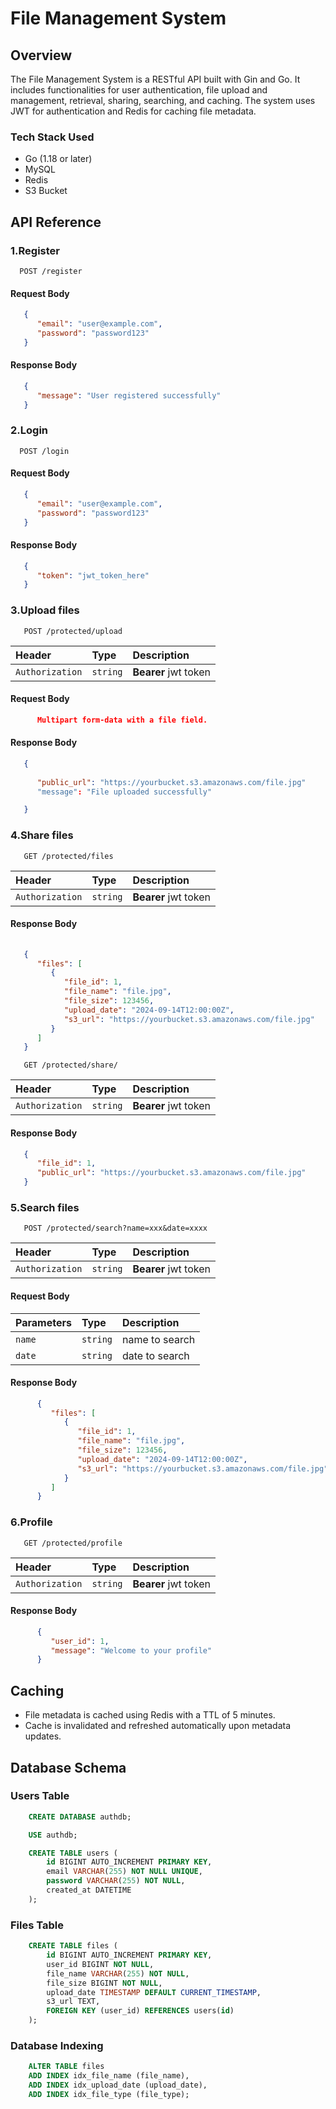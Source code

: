 # File Management System

## Overview

The File Management System is a RESTful API built with Gin and Go. It includes functionalities for user authentication, file upload and management, retrieval, sharing, searching, and caching. The system uses JWT for authentication and Redis for caching file metadata.



### Tech Stack Used

- Go (1.18 or later)
- MySQL
- Redis
- S3 Bucket


## API Reference

### 1.Register

```http
  POST /register
```
#### Request Body
```json
   {
      "email": "user@example.com",
      "password": "password123"
   }

```
#### Response Body
```json
   {
      "message": "User registered successfully"
   }
```
### 2.Login

```http
  POST /login
```
#### Request Body
```json
   {
      "email": "user@example.com",
      "password": "password123"
   }

```
#### Response Body
```json
   {
      "token": "jwt_token_here"
   }

```
### 3.Upload files

```http
   POST /protected/upload
```
| Header          | Type     | Description                |
| :--------       | :------- | :------------------------- |
| `Authorization` | `string` | **Bearer** jwt token       |

#### Request Body
```json
      Multipart form-data with a file field.

```
#### Response Body
```json
   {
      
      "public_url": "https://yourbucket.s3.amazonaws.com/file.jpg"
      "message": "File uploaded successfully"

   }

```
### 4.Share files

```http
   GET /protected/files
```
| Header          | Type     | Description                |
| :--------       | :------- | :------------------------- |
| `Authorization` | `string` | **Bearer** jwt token       |


#### Response Body
```json
   
   {
      "files": [
         {
            "file_id": 1,
            "file_name": "file.jpg",
            "file_size": 123456,
            "upload_date": "2024-09-14T12:00:00Z",
            "s3_url": "https://yourbucket.s3.amazonaws.com/file.jpg"
         }
      ]
   }

```
```http
   GET /protected/share/
```
| Header          | Type     | Description                |
| :--------       | :------- | :------------------------- |
| `Authorization` | `string` | **Bearer** jwt token       |


#### Response Body
```json
   {
      "file_id": 1,
      "public_url": "https://yourbucket.s3.amazonaws.com/file.jpg"
   }

```
### 5.Search files

```http
   POST /protected/search?name=xxx&date=xxxx
```
| Header          | Type     | Description                |
| :--------       | :------- | :------------------------- |
| `Authorization` | `string` | **Bearer** jwt token       |

#### Request Body
| Parameters      | Type     | Description                |
| :--------       | :------- | :------------------------- |
| `name`          | `string` | name to search             |
| `date`          | `string` | date to search             |

#### Response Body
```json
      {
         "files": [
            {
               "file_id": 1,
               "file_name": "file.jpg",
               "file_size": 123456,
               "upload_date": "2024-09-14T12:00:00Z",
               "s3_url": "https://yourbucket.s3.amazonaws.com/file.jpg"
            }
         ]
      }


```
### 6.Profile

```http
   GET /protected/profile
```
| Header          | Type     | Description                |
| :--------       | :------- | :------------------------- |
| `Authorization` | `string` | **Bearer** jwt token       |

#### Response Body
```json
      {
         "user_id": 1,
         "message": "Welcome to your profile"
      }
```

## Caching
- File metadata is cached using Redis with a TTL of 5 minutes.
- Cache is invalidated and refreshed automatically upon metadata updates.

## Database Schema

### Users Table

```sql
    CREATE DATABASE authdb;

    USE authdb;

    CREATE TABLE users (
        id BIGINT AUTO_INCREMENT PRIMARY KEY,
        email VARCHAR(255) NOT NULL UNIQUE,
        password VARCHAR(255) NOT NULL,
        created_at DATETIME
    );


```
### Files Table

```sql
    CREATE TABLE files (
        id BIGINT AUTO_INCREMENT PRIMARY KEY,
        user_id BIGINT NOT NULL,
        file_name VARCHAR(255) NOT NULL,
        file_size BIGINT NOT NULL,
        upload_date TIMESTAMP DEFAULT CURRENT_TIMESTAMP,
        s3_url TEXT,
        FOREIGN KEY (user_id) REFERENCES users(id)
    );

```
### Database Indexing

```sql
    ALTER TABLE files
    ADD INDEX idx_file_name (file_name),
    ADD INDEX idx_upload_date (upload_date),
    ADD INDEX idx_file_type (file_type);

```
